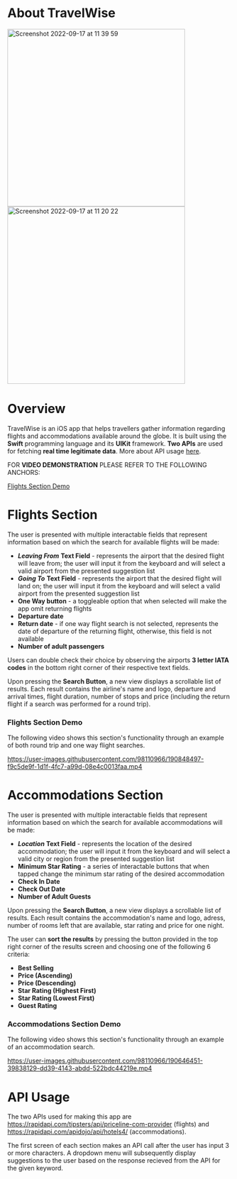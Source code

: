 # About TravelWise
<img width="400" alt="Screenshot 2022-09-17 at 11 39 59" src="https://user-images.githubusercontent.com/98110966/190848301-835a4106-183c-4453-8a92-b6e849852533.png"><img width="400" alt="Screenshot 2022-09-17 at 11 20 22" src="https://user-images.githubusercontent.com/98110966/190847886-dadcb37b-1fe7-4645-8362-5285de3929be.png">

# Overview
TravelWise is an iOS app that helps travellers gather information regarding flights and accommodations available around the globe. It is built using the **Swift** programming language and its **UIKit** framework. **Two APIs** are used for fetching **real time legitimate data**. More about API usage [here](#api-usage).

FOR **VIDEO DEMONSTRATION** PLEASE REFER TO THE FOLLOWING ANCHORS: 

[Flights Section Demo](#flights-section-demo)

# Flights Section

The user is presented with multiple interactable fields that represent information based on which the search for available flights will be made:
* ***Leaving From*** **Text Field** - represents the airport that the desired flight will leave from; the user will input it from the keyboard and will select a valid airport from the presented suggestion list
* ***Going To***  **Text Field** - represents the airport that the desired flight will land on; the user will input it from the keyboard and will select a valid airport from the presented suggestion list
* **One Way button** - a toggleable option that when selected will make the app omit returning flights
* **Departure date**
* **Return date** - if one way flight search is not selected, represents the date of departure of the returning flight, otherwise, this field is not available
* **Number of adult passengers**

Users can double check their choice by observing the airports **3 letter IATA codes** in the bottom right corner of their respective text fields.

Upon pressing the **Search Button**, a new view displays a scrollable list of results. Each result contains the airline's name and logo, departure and arrival times, flight duration, number of stops and price (including the return flight if a search was performed for a round trip).

### Flights Section Demo

The following video shows this section's functionality through an example of both round trip and one way flight searches.



https://user-images.githubusercontent.com/98110966/190848497-f9c5de9f-1d1f-4fc7-a99d-08e4c0013faa.mp4



# Accommodations Section

The user is presented with multiple interactable fields that represent information based on which the search for available accommodations will be made:
* ***Location*** **Text Field** - represents the location of the desired accommodation; the user will input it from the keyboard and will select a valid city or region from the presented suggestion list
* **Minimum Star Rating** - a series of interactable buttons that when tapped change the minimum star rating of the desired accommodation
* **Check In Date**
* **Check Out Date**
* **Number of Adult Guests**

Upon pressing the **Search Button**, a new view displays a scrollable list of results. Each result contains the accommodation's name and logo, adress, number of rooms left that are available, star rating and price for one night. 

The user can **sort the results** by pressing the button provided in the top right corner of the results screen and choosing one of the following 6 criteria: 
* **Best Selling**
* **Price (Ascending)**
* **Price (Descending)**
* **Star Rating (Highest First)**
* **Star Rating (Lowest First)**
* **Guest Rating**

### Accommodations Section Demo

The following video shows this section's functionality through an example of an accommodation search.

https://user-images.githubusercontent.com/98110966/190646451-39838129-dd39-4143-abdd-522bdc44219e.mp4

# API Usage

The two APIs used for making this app are https://rapidapi.com/tipsters/api/priceline-com-provider (flights) and https://rapidapi.com/apidojo/api/hotels4/ (accommodations).

The first screen of each section makes an API call after the user has input 3 or more characters. A dropdown menu will subsequently display suggestions to the user based on the response recieved from the API for the given keyword.






